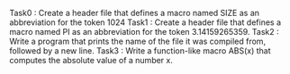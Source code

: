 Task0 : Create a header file that defines a macro named SIZE as an abbreviation for the token 1024
Task1 : Create a header file that defines a macro named PI as an abbreviation for the token 3.14159265359.
Task2 : Write a program that prints the name of the file it was compiled from, followed by a new line.
Task3 : Write a function-like macro ABS(x) that computes the absolute value of a number x.
